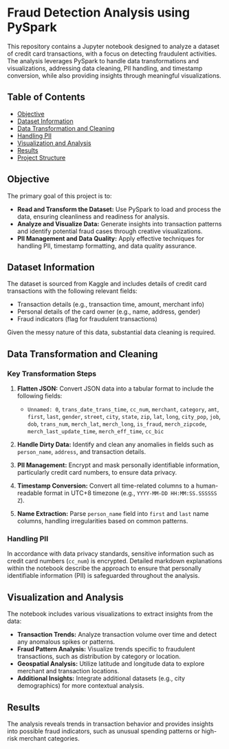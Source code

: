 # Fraud Detection Analysis using PySpark

This repository contains a Jupyter notebook designed to analyze a dataset of credit card transactions, with a focus on detecting fraudulent activities. The analysis leverages PySpark to handle data transformations and visualizations, addressing data cleaning, PII handling, and timestamp conversion, while also providing insights through meaningful visualizations.

## Table of Contents
- [Objective](#objective)
- [Dataset Information](#dataset-information)
- [Data Transformation and Cleaning](#data-transformation-and-cleaning)
- [Handling PII](#handling-pii)
- [Visualization and Analysis](#visualization-and-analysis)
- [Results](#results)
- [Project Structure](#project-structure)

## Objective
The primary goal of this project is to:
- **Read and Transform the Dataset:** Use PySpark to load and process the data, ensuring cleanliness and readiness for analysis.
- **Analyze and Visualize Data:** Generate insights into transaction patterns and identify potential fraud cases through creative visualizations.
- **PII Management and Data Quality:** Apply effective techniques for handling PII, timestamp formatting, and data quality assurance.

## Dataset Information
The dataset is sourced from Kaggle and includes details of credit card transactions with the following relevant fields:
- Transaction details (e.g., transaction time, amount, merchant info)
- Personal details of the card owner (e.g., name, address, gender)
- Fraud indicators (flag for fraudulent transactions)

Given the messy nature of this data, substantial data cleaning is required.

## Data Transformation and Cleaning

### Key Transformation Steps
1. **Flatten JSON:** Convert JSON data into a tabular format to include the following fields:
   - `Unnamed: 0`, `trans_date_trans_time`, `cc_num`, `merchant`, `category`, `amt`, `first`, `last`, `gender`, `street`, `city`, `state`, `zip`, `lat`, `long`, `city_pop`, `job`, `dob`, `trans_num`, `merch_lat`, `merch_long`, `is_fraud`, `merch_zipcode`, `merch_last_update_time`, `merch_eff_time`, `cc_bic`
   
2. **Handle Dirty Data:** Identify and clean any anomalies in fields such as `person_name`, `address`, and transaction details.

3. **PII Management:** Encrypt and mask personally identifiable information, particularly credit card numbers, to ensure data privacy.

4. **Timestamp Conversion:** Convert all time-related columns to a human-readable format in UTC+8 timezone (e.g., `YYYY-MM-DD HH:MM:SS.SSSSSS Z`).

5. **Name Extraction:** Parse `person_name` field into `first` and `last` name columns, handling irregularities based on common patterns.

### Handling PII
In accordance with data privacy standards, sensitive information such as credit card numbers (`cc_num`) is encrypted. Detailed markdown explanations within the notebook describe the approach to ensure that personally identifiable information (PII) is safeguarded throughout the analysis.

## Visualization and Analysis

The notebook includes various visualizations to extract insights from the data:
- **Transaction Trends:** Analyze transaction volume over time and detect any anomalous spikes or patterns.
- **Fraud Pattern Analysis:** Visualize trends specific to fraudulent transactions, such as distribution by category or location.
- **Geospatial Analysis:** Utilize latitude and longitude data to explore merchant and transaction locations.
- **Additional Insights:** Integrate additional datasets (e.g., city demographics) for more contextual analysis.

## Results
The analysis reveals trends in transaction behavior and provides insights into possible fraud indicators, such as unusual spending patterns or high-risk merchant categories.

